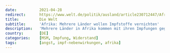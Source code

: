 ```yaml
---
date:          2021-04-28
redirect:      https://www.welt.de/politik/ausland/article230712447/Afrika-Mehrere-Laender-wollen-Impfstoffe-vernichten.html
title:         Die Welt
subtitle:      'Afrika: Mehrere Länder wollen Impfstoffe vernichten'
description:   'Mehrere Länder in Afrika kommen mit ihren Impfungen gegen das Coronavirus nicht voran – nicht etwa, weil Impfstoff fehlt, sondern weil dieser einen schlechten Ruf hat. Einige Staaten haben die Vernichtung Tausender Dosen angekündigt.'
country:       [DE]
categories:    [MSM, Impfung, Widerstand]
tags:          [angst, impf-nebenwirkungen, afrika]
---
```

